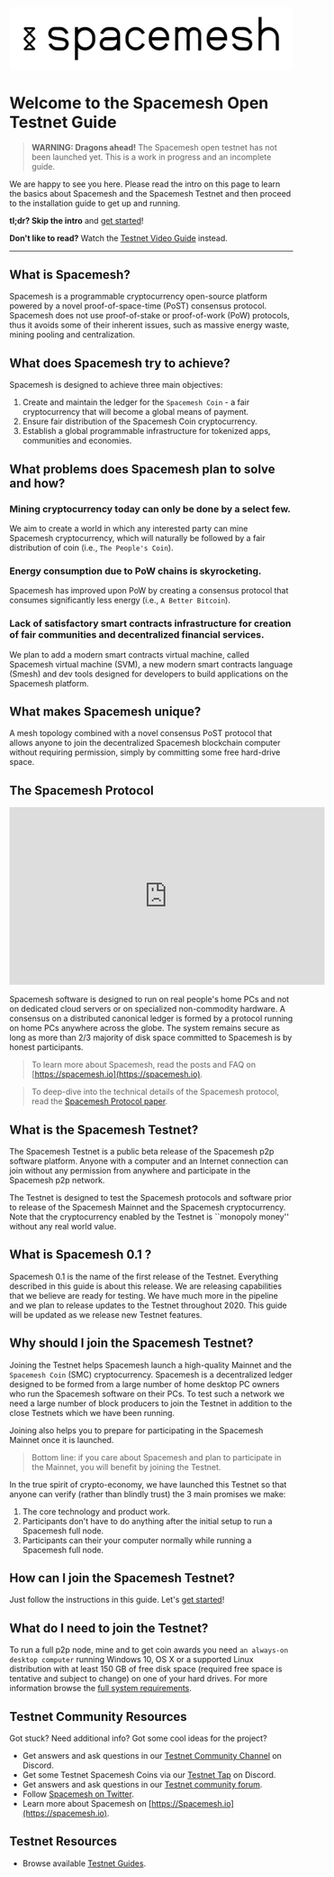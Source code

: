 ![](/images/logo.png)

# Welcome to the Spacemesh Open Testnet Guide

> **WARNING: Dragons ahead!** The Spacemesh open testnet has not been launched yet. This is a work in progress and an incomplete guide.

We are happy to see you here. Please read the intro on this page to learn the basics about Spacemesh and the Spacemesh Testnet and then proceed to the installation guide to get up and running.

**tl;dr? Skip the intro** and [get started](guide/install.md)!

**Don't like to read?** Watch the [Testnet Video Guide](#) instead.

---

## What is Spacemesh?
Spacemesh is a programmable cryptocurrency open-source platform powered by a novel proof-of-space-time (PoST) consensus protocol. Spacemesh does not use proof-of-stake or proof-of-work (PoW) protocols, thus it avoids some of their inherent issues, such as massive energy waste, mining pooling and centralization.

## What does Spacemesh try to achieve?
Spacemesh  is designed to achieve three main objectives:
1. Create and maintain the ledger for the `Spacemesh Coin` - a fair cryptocurrency that will become a global means of payment.
2. Ensure fair distribution of the Spacemesh Coin cryptocurrency.
3. Establish a global programmable infrastructure for tokenized apps, communities and economies.

## What problems does Spacemesh plan to solve and how?

### Mining cryptocurrency today can only be done by a select few.
We aim to create a world in which any interested party can mine Spacemesh cryptocurrency, which will naturally be followed by a fair distribution of coin (i.e., `The People's Coin`).

### Energy consumption due to PoW chains is skyrocketing.
Spacemesh has improved upon PoW by creating a consensus protocol that consumes significantly less energy (i.e., `A Better Bitcoin`).

### Lack of satisfactory smart contracts infrastructure for creation of fair communities and decentralized financial services.
We plan to add a modern smart contracts virtual machine, called Spacemesh virtual machine (SVM), a new modern smart contracts language (Smesh) and dev tools designed for developers to build applications on the Spacemesh platform.

## What makes Spacemesh unique?
A mesh topology combined with a novel consensus PoST protocol that allows anyone to join the decentralized Spacemesh blockchain computer without requiring permission, simply by committing some free hard-drive space.

## The Spacemesh Protocol
<div width="100%" align="center">
<iframe width="560" height="315" src="https://www.youtube-nocookie.com/embed/videoseries?list=PL5BszCNLCnMP49lAl2OWX3L8GK50ngq0Y" frameborder="0" allow="accelerometer; autoplay; encrypted-media; gyroscope; picture-in-picture" allowfullscreen></iframe>
</div>

Spacemesh software is designed to run on real people's home PCs and not on dedicated cloud servers or on specialized non-commodity hardware. A consensus on a distributed canonical ledger is formed by a protocol running on home PCs anywhere across the globe. The system remains secure as long as more than 2/3 majority of disk space committed to Spacemesh is by honest participants.

> To learn more about Spacemesh, read the posts and FAQ on [https://spacemesh.io](https://spacemesh.io).

> To deep-dive into the technical details of the Spacemesh protocol, read the [Spacemesh Protocol paper](https://spacemesh.io/spacemesh-protocol-v1-0).

## What is the Spacemesh Testnet?
The Spacemesh Testnet is a public beta release of the Spacemesh p2p software platform. Anyone with a computer and an Internet connection can join without any permission from anywhere and participate in the Spacemesh p2p network.

The Testnet is designed to test the Spacemesh protocols and software prior to release of the Spacemesh Mainnet and the Spacemesh cryptocurrency. Note that the cryptocurrency enabled by the Testnet is ``monopoly money'' without any real world value.

## What is Spacemesh 0.1 ?
Spacemesh 0.1 is the name of the first release of the Testnet. Everything described in this guide is about this release. We are releasing capabilities that we believe are ready for testing. We have much more in the pipeline and we plan to release updates to the Testnet throughout 2020. This guide will be updated as we release new Testnet features.

## Why should I join the Spacemesh Testnet?
Joining the Testnet helps Spacemesh launch a high-quality Mainnet and the `Spacemesh Coin` (SMC) cryptocurrency. Spacemesh is a decentralized ledger designed to be formed from a large number of home desktop PC owners who run the Spacemesh software on their PCs. To test such a network we need a large number of block producers to join the Testnet in addition to the close Testnets which we have been running.

Joining also helps you to prepare for participating in the Spacemesh Mainnet once it is launched.

> Bottom line: if you care about Spacemesh and plan to participate in the Mainnet, you will benefit by joining the Testnet.

In the true spirit of crypto-economy, we have launched this Testnet so that anyone can verify (rather than blindly trust) the 3 main promises we make:
1. The core technology and product work.
2. Participants don't have to do anything after the initial setup to run a Spacemesh full node.
3. Participants can their your computer normally while running a Spacemesh full node.

## How can I join the Spacemesh Testnet?
Just follow the instructions in this guide. Let's [get started](guide/install.md)!

## What do I need to join the Testnet?
To run a full p2p node, mine and to get coin awards you need `an always-on desktop computer` running Windows 10, OS X or a supported Linux distribution with at least 150 GB of free disk space (required free space is tentative and subject to change) on one of your hard drives. For more information browse the [full system requirements](requirements.md).

## Testnet Community Resources
Got stuck? Need additional info? Got some cool ideas for the project?
- Get answers and ask questions in our [Testnet Community Channel](https://discord.gg/Mf8T4Db) on Discord.
- Get some Testnet Spacemesh Coins via our [Testnet Tap](https://discord.gg/Mf8T4Db) on Discord.
- Get answers and ask questions in our [Testnet community forum](https://discord.gg/ASpy52C).
- Follow [Spacemesh on Twitter](https://twitter.com/teamspacemesh).
- Learn more about Spacemesh on [https://Spacemesh.io](https://spacemesh.io).

## Testnet Resources
- Browse available [Testnet Guides](all.md).

